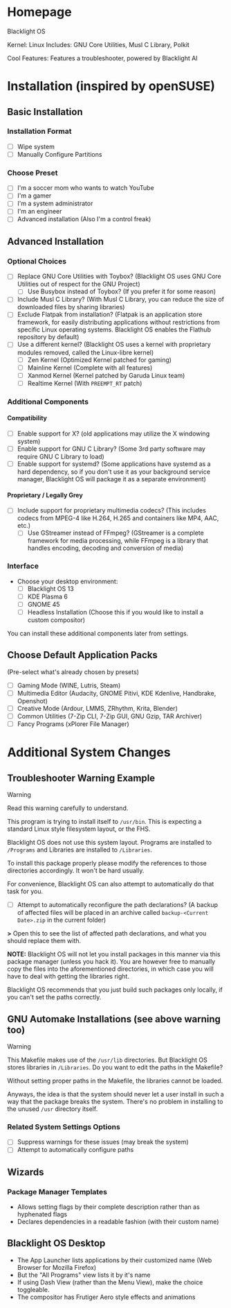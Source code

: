 # Homepage
Blacklight OS

Kernel: Linux
Includes: GNU Core Utilities, Musl C Library, Polkit

Cool Features: Features a troubleshooter, powered by Blacklight AI
# Installation (inspired by openSUSE)
## Basic Installation
### Installation Format
- [ ] Wipe system
- [ ] Manually Configure Partitions
### Choose Preset
- [ ] I'm a soccer mom who wants to watch YouTube
- [ ] I'm a gamer
- [ ] I'm a system administrator
- [ ] I'm an engineer
- [ ] Advanced installation (Also I'm a control freak)
## Advanced Installation
### Optional Choices
- [ ] Replace GNU Core Utilities with Toybox? (Blacklight OS uses GNU Core Utilities out of respect for the GNU Project)
	- [ ] Use Busybox instead of Toybox? (If you prefer it for some reason)
- [ ] Include Musl C Library? (With Musl C Library, you can reduce the size of downloaded files by sharing libraries)
- [ ] Exclude Flatpak from installation? (Flatpak is an application store framework, for easily distributing applications without restrictions from specific Linux operating systems. Blacklight OS enables the Flathub repository by default)
- [ ] Use a different kernel? (Blacklight OS uses a kernel with proprietary modules removed, called the Linux-libre kernel)
	- [ ] Zen Kernel (Optimized Kernel patched for gaming)
	- [ ] Mainline Kernel (Complete with all features)
	- [ ] Xanmod Kernel (Kernel patched by Garuda Linux team)
	- [ ] Realtime Kernel (With `PREEMPT_RT` patch)
### Additional Components
#### Compatibility
- [ ] Enable support for X? (old applications may utilize the X windowing system)
- [ ] Enable support for GNU C Library? (Some 3rd party software may require GNU C Library to load)
- [ ] Enable support for systemd? (Some applications have systemd as a hard dependency, so if you don't use it as your background service manager, Blacklight OS will package it as a separate environment)
#### Proprietary / Legally Grey
- [ ] Include support for proprietary multimedia codecs? (This includes codecs from MPEG-4 like H.264, H.265 and containers like MP4, AAC, etc.)
	- [ ] Use GStreamer instead of FFmpeg? (GStreamer is a complete framework for media processing, while FFmpeg is a library that handles encoding, decoding and conversion of media)
### Interface
- Choose your desktop environment:
	- [ ] Blacklight OS 13
	- [ ] KDE Plasma 6
	- [ ] GNOME 45
	- [ ] Headless Installation (Choose this if you would like to install a custom compositor)

You can install these additional components later from settings.
## Choose Default Application Packs
(Pre-select what's already chosen by presets)

- [ ] Gaming Mode (WINE, Lutris, Steam)
- [ ] Multimedia Editor (Audacity, GNOME Pitivi, KDE Kdenlive, Handbrake, Openshot)
- [ ] Creative Mode (Ardour, LMMS, ZRhythm, Krita, Blender)
- [ ] Common Utilities (7-Zip CLI, 7-Zip GUI, GNU Gzip, TAR Archiver)
- [ ] Fancy Programs (xPlorer File Manager)
# Additional System Changes

## Troubleshooter Warning Example

> [!warning]
> Read this warning carefully to understand.
> 
> This program is trying to install itself to `/usr/bin`. This is expecting a standard Linux style filesystem layout, or the FHS. 
> 
> Blacklight OS does not use this system layout. Programs are installed to `/Programs` and Libraries are installed to `/Libraries`.
> 
> To install this package properly please modify the references to those directories accordingly. It won't be hard usually.
> 
> For convenience, Blacklight OS can also attempt to automatically do that task for you.
> 
> - [ ] Attempt to automatically reconfigure the path declarations? (A backup of affected files will be placed in an archive called `backup-<Current Date>.zip` in the current folder)
> 
> **\>** Open this to see the list of affected path declarations, and what you should replace them with.
> 
> **NOTE:**
> Blacklight OS will not let you install packages in this manner via this package manager (unless you hack it). You are however free to manually copy the files into the aforementioned directories, in which case you will have to deal with getting the libraries right.
> 
> Blacklight OS recommends that you just build such packages only locally, if you can't set the paths correctly.
## GNU Automake Installations (see above warning too)

> [!warning]
> This Makefile makes use of the `/usr/lib` directories. But Blacklight OS stores libraries in `/Libraries`. Do you want to edit the paths in the Makefile?
> 
> Without setting proper paths in the Makefile, the libraries cannot be loaded.

Anyways, the idea is that the system should never let a user install in such a way that the package breaks the system. There's no problem in installing to the unused `/usr` directory itself.
### Related System Settings Options
- [ ] Suppress warnings for these issues (may break the system)
- [ ] Attempt to automatically configure paths
## Wizards
### Package Manager Templates
- Allows setting flags by their complete description rather than as hyphenated flags
- Declares dependencies in a readable fashion (with their custom name)

## Blacklight OS Desktop
- The App Launcher lists applications by their customized name (Web Browser for Mozilla Firefox)
- But the "All Programs" view lists it by it's name
- If using Dash View (rather than the Menu View), make the choice toggleable.
- The compositor has Frutiger Aero style effects and animations